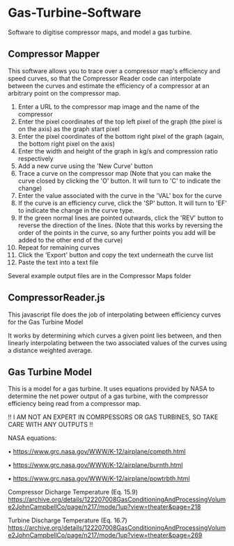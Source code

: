 # Gas-Turbine-Software
Software to digitise compressor maps, and model a gas turbine.

## Compressor Mapper
This software allows you to trace over a compressor map's efficiency and speed curves, so that the Compressor Reader code can interpolate between the curves and estimate the efficiency of a compressor at an arbitrary point on the compressor map.

1. Enter a URL to the compressor map image and the name of the compressor
2. Enter the pixel coordinates of the top left pixel of the graph (the pixel is on the axis) as the graph start pixel
3. Enter the pixel coordinates of the bottom right pixel of the graph (again, the bottom right pixel on the axis)
4. Enter the width and height of the graph in kg/s and compression ratio respectively
5. Add a new curve using the 'New Curve' button
6. Trace a curve on the compressor map (Note that you can make the curve closed by clicking the 'O' button. It will turn to 'C' to indicate the change)
7. Enter the value associated with the curve in the 'VAL' box for the curve
8. If the curve is an efficiency curve, click the 'SP' button. It will turn to 'EF' to indicate the change in the curve type.
9. If the green normal lines are pointed outwards, click the 'REV' button to reverse the direction of the lines. (Note that this works by reversing the order of the points in the curve, so any further points you add will be added to the other end of the curve)
10. Repeat for remaining curves
11. Click the 'Export' button and copy the text underneath the curve list
12. Paste the text into a text file

Several example output files are in the Compressor Maps folder

## CompressorReader.js
This javascript file does the job of interpolating between efficiency curves for the Gas Turbine Model

It works by determining which curves a given point lies between, and then linearly interpolating between the two associated values of the curves using a distance weighted average.

## Gas Turbine Model
This is a model for a gas turbine. It uses equations provided by NASA to determine the net power output of a gas turbine, with the compressor efficiency being read from a compressor map.

!! I AM NOT AN EXPERT IN COMRPESSORS OR GAS TURBINES, SO TAKE CARE WITH ANY OUTPUTS !!

NASA equations:

• https://www.grc.nasa.gov/WWW/K-12/airplane/compth.html

• https://www.grc.nasa.gov/WWW/K-12/airplane/burnth.html

• https://www.grc.nasa.gov/WWW/K-12/airplane/powtrbth.html

Compressor Dicharge Temperature (Eq. 15.9)
https://archive.org/details/122207008GasConditioningAndProcessingVolume2JohnCampbellCo/page/n217/mode/1up?view=theater&page=218

Turbine Discharge Temperature (Eq. 16.7)
https://archive.org/details/122207008GasConditioningAndProcessingVolume2JohnCampbellCo/page/n217/mode/1up?view=theater&page=269

